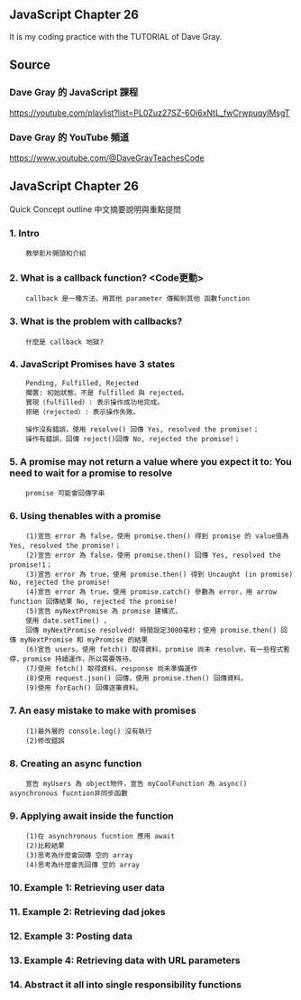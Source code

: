## JavaScript Chapter 26
It is my coding practice with the TUTORIAL of Dave Gray. 

## Source
### Dave Gray 的 JavaScript 課程
https://youtube.com/playlist?list=PL0Zuz27SZ-6Oi6xNtL_fwCrwpuqylMsgT

### Dave Gray 的 YouTube 頻道
https://www.youtube.com/@DaveGrayTeachesCode

## JavaScript Chapter 26
   Quick Concept outline
   中文摘要說明與重點提問

###  1. Intro 
        教學影片開頭和介紹

###  2. What is a callback function? <Code更動>
        callback 是一種方法，用其他 parameter 傳輸到其他 函數function

###  3. What is the problem with callbacks? 
        什麼是 callback 地獄?

###  4. JavaScript Promises have 3 states 
        Pending, Fulfilled, Rejected
        擱置: 初始狀態，不是 fulfilled 與 rejected。
        實現（fulfilled）: 表示操作成功地完成。
        拒絕（rejected）: 表示操作失敗。

        操作沒有錯誤，使用 resolve() 回傳 Yes, resolved the promise!；
        操作有錯誤，回傳 reject()回傳 No, rejected the promise!；

###  5. A promise may not return a value where you expect it to: You need to wait for a promise to resolve
        promise 可能會回傳字串

###  6. Using thenables with a promise
        (1)宣告 error 為 false，使用 promise.then() 得到 promise 的 value值為 Yes, resolved the promise!；
        (2)宣告 error 為 false，使用 promise.then() 回傳 Yes, resolved the promise!1；
        (3)宣告 error 為 true，使用 promise.then() 得到 Uncaught (in promise) No, rejected the promise!
        (4)宣告 error 為 true，使用 promise.catch() 參數為 error，用 arrow function 回傳結果 No, rejected the promise!
        (5)宣告 myNextPromise 為 promise 建構式，
        使用 date.setTime() ，
        回傳 myNextPromise resolved! 時間設定3000毫秒；使用 promise.then() 回傳 myNextPromise 和 myPromise 的結果
        (6)宣告 users，使用 fetch() 取得資料，promise 尚未 resolve，有一些程式暫停，promise 持續運作，所以需要等待。
        (7)使用 fetch() 取得資料，response 尚未準備運作
        (8)使用 request.json() 回傳，使用 promise.then() 回傳資料。
        (9)使用 forEach() 回傳逐筆資料。

###  7. An easy mistake to make with promises
        (1)最外層的 console.log() 沒有執行
        (2)修改錯誤

###  8. Creating an async function
        宣告 myUsers 為 object物件，宣告 myCoolFunction 為 async() asynchronous fucntion非同步函數
        
###  9. Applying await inside the function
        (1)在 asynchronous fucntion 應用 await
        (2)比較結果
        (3)思考為什麼會回傳 空的 array
        (4)思考為什麼會先回傳 空的 array

### 10. Example 1: Retrieving user data
        
### 11. Example 2: Retrieving dad jokes
        
### 12. Example 3: Posting data
        
### 13. Example 4: Retrieving data with URL parameters

### 14. Abstract it all into single responsibility functions
        

